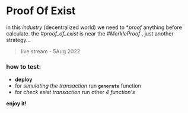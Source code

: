 # Proof Of Exist

in this *industry* (decentralized world) we need to **proof* anything before calculate. the *#proof_of_exist* is near the *#MerkleProof* , just another strategy...

> live stream - 5Aug 2022

### how to test:
- **deploy**
- for *simulating the transaction* run **`generate`** function
- for *check exist transaction* run other *4 function's*

**enjoy it!**
